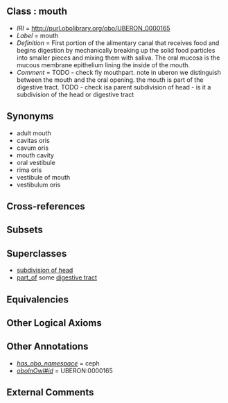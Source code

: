 
## Class : mouth

 * *IRI* = http://purl.obolibrary.org/obo/UBERON_0000165
 * *Label* = mouth
 * *Definition* = First portion of the alimentary canal that receives food and begins digestion by mechanically breaking up the solid food particles into smaller pieces and mixing them with saliva. The oral mucosa is the mucous membrane epithelium lining the inside of the mouth.
 * *Comment* = TODO - check fly mouthpart. note in uberon we distinguish between the mouth and the oral opening. the mouth is part of the digestive tract. TODO - check isa parent subdivision of head - is it a subdivision of the head or digestive tract

## Synonyms

 * adult mouth
 * cavitas oris
 * cavum oris
 * mouth cavity
 * oral vestibule
 * rima oris
 * vestibule of mouth
 * vestibulum oris

## Cross-references


## Subsets


## Superclasses

 * [subdivision of head](../../UBERON/44/UBERON_0001444.md)
 * [part_of](../../BFO/50/BFO_0000050.md) some [digestive tract](../../UBERON/55/UBERON_0001555.md)

## Equivalencies


## Other Logical Axioms


## Other Annotations

 * *[has_obo_namespace](../../ce/oboInOwl#hasOBONamespace.md)* = ceph
 * *[oboInOwl#id](../../id/oboInOwl#id.md)* = UBERON:0000165

## External Comments


